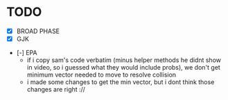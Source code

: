 # TODO
- [x] BROAD PHASE
- [x] GJK
- [-] EPA
  - if i copy sam's code verbatim (minus helper methods he didnt show in video, so i guessed what they would include probs), we don't get minimum vector needed to move to resolve collision
  - i made some changes to get the min vector, but i dont think those changes are right ://

